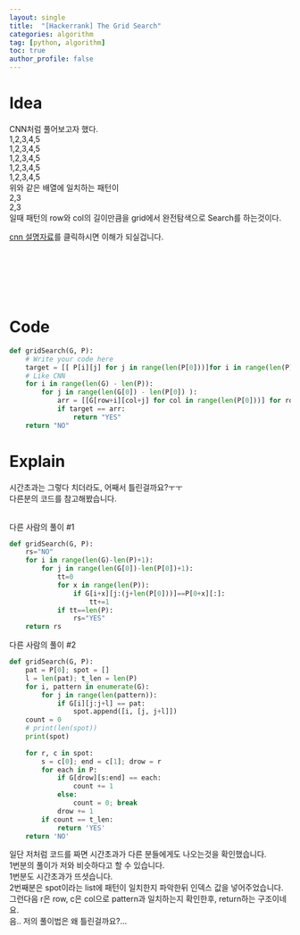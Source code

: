 ```yaml
---
layout: single
title:  "[Hackerrank] The Grid Search"
categories: algorithm
tag: [python, algorithm]
toc: true
author_profile: false
---
```




# Idea

<p>
CNN처럼 풀어보고자 했다.<br/>
1,2,3,4,5<br/>
1,2,3,4,5<br/>
1,2,3,4,5<br/>
1,2,3,4,5<br/>
1,2,3,4,5<br/>
위와 같은 배열에 일치하는 패턴이<br/>
2,3<br/>
2,3<br/>
일때 패턴의 row와 col의 길이만큼을 grid에서 완전탐색으로 Search를 하는것이다.<br/>

<a href="http://taewan.kim/post/cnn/" target="_blank">cnn 설명자료</a>를 클릭하시면 이해가 되실겁니다.<br/>


<br/>


</p>
<br/><br/><br/>

# Code

```python
def gridSearch(G, P):
    # Write your code here
    target = [[ P[i][j] for j in range(len(P[0]))]for i in range(len(P))]
    # Like CNN
    for i in range(len(G) - len(P)):
        for j in range(len(G[0]) - len(P[0]) ):
            arr = [[G[row+i][col+j] for col in range(len(P[0]))] for row in range(len(P))]
            if target == arr:
                return "YES"
    return "NO"
```


# Explain
시간초과는 그렇다 치더라도, 어째서 틀린걸까요?ㅜㅜ<br/>
다른분의 코드를 참고해봤습니다.<br/>
<br/>

다른 사람의 풀이 #1
```python
def gridSearch(G, P):
    rs="NO"
    for i in range(len(G)-len(P)+1):
        for j in range(len(G[0])-len(P[0])+1):
            tt=0
            for x in range(len(P)):
                if G[i+x][j:(j+len(P[0]))]==P[0+x][:]:
                    tt+=1
            if tt==len(P):
                rs="YES"
    return rs 
```

다른 사람의 풀이 #2
```python
def gridSearch(G, P):
    pat = P[0]; spot = []
    l = len(pat); t_len = len(P)
    for i, pattern in enumerate(G):
        for j in range(len(pattern)):
            if G[i][j:j+l] == pat:
                spot.append([i, [j, j+l]])
    count = 0
    # print(len(spot))
    print(spot)
    
    for r, c in spot:
        s = c[0]; end = c[1]; drow = r
        for each in P:
            if G[drow][s:end] == each:
                count += 1
            else:
                count = 0; break
            drow += 1
        if count == t_len:
            return 'YES'
    return 'NO'
```

일단 저처럼 코드를 짜면 시간초과가 다른 분들에게도 나오는것을 확인했습니다.<br/>
1번분의 풀이가 저와 비슷하다고 할 수 있습니다.<br/>
1번분도 시간초과가 뜨셧습니다.<br/>
2번째분은 spot이라는 list에 패턴이 일치한지 파악한뒤 인덱스 값을 넣어주었습니다.<br/>
그런다음 r은 row, c은 col으로 pattern과 일치하는지 확인한후, return하는 구조이네요.<br/>
음.. 저의 풀이법은 왜 틀린걸까요?...


<!-- # References

<ul>
  <li><a href="https://medium.com/@mrunankmistry52/non-divisible-subset-problem-comprehensive-explanation-c878a752f057" target="_blank">https://medium.com/@mrunankmistry52/non-divisible-subset-problem-comprehensive-explanation-c878a752f057</a></li>
  <li><a href="https://gaegosoo.tistory.com/62" target="_blank">https://gaegosoo.tistory.com/62</a></li>
  
</ul> -->


